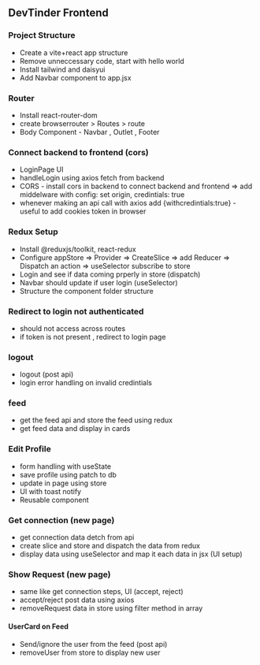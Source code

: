 ## DevTinder Frontend
 
 ### Project Structure
 - Create a vite+react app structure
 - Remove unneccessary code, start with hello world
 - Install tailwind and daisyui
 - Add Navbar component to app.jsx
 
 ### Router 
 - Install react-router-dom
 - create browserrouter > Routes > route
 - Body Component - Navbar , Outlet , Footer

 ### Connect backend to frontend (cors)
 - LoginPage UI
 - handleLogin using axios fetch from backend
 - CORS - install cors in backend to connect backend and frontend => add middelware with config: set origin, credintials: true
 - whenever making an api call with axios add {withcredintials:true} - useful to add cookies token in browser

 ### Redux Setup
 - Install @reduxjs/toolkit, react-redux
 - Configure appStore => Provider => CreateSlice => add Reducer => Dispatch an action => useSelector subscribe to store
 - Login and see if data coming prperly in store (dispatch)
 - Navbar should update if user login (useSelector)
 - Structure the component folder structure

 ### Redirect to login not authenticated
 - should not access across routes
 - if token is not present , redirect to login page

 ### logout
 - logout (post api)
 - login error handling on invalid credintials

 ### feed
 - get the feed api and store the feed using redux
 - get feed data and display in cards

  ### Edit Profile
  - form handling with useState
  - save profile using patch to db
  - update in page using store
  - UI with toast notify
  - Reusable component

 ### Get connection (new page)
  - get connection data detch from api
  - create slice and store and dispatch the data from redux
  - display data using useSelector and map it each data in jsx (UI setup)

### Show Request (new page)
  - same like get connection steps, UI (accept, reject)
  - accept/reject post data using axios
  - removeRequest data in store using filter method in array

#### UserCard on Feed
  - Send/ignore the user from the feed (post api)
  - removeUser from store to display new user